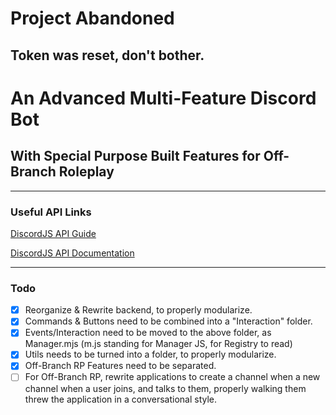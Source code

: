 # Project Abandoned
## Token was reset, don't bother.

# An Advanced Multi-Feature Discord Bot
## With Special Purpose Built Features for Off-Branch Roleplay

---

### Useful API Links
[DiscordJS API Guide](https://discordjs.guide/#before-you-begin)

[DiscordJS API Documentation](https://discord.js.org/#/docs/discord.js/main/general/welcome)

---

### Todo
- [x] Reorganize & Rewrite backend, to properly modularize.
- [x] Commands & Buttons need to be combined into a "Interaction" folder.
- [x] Events/Interaction need to be moved to the above folder, as Manager.mjs (m.js standing for Manager JS, for Registry to read)
- [x] Utils needs to be turned into a folder, to properly modularize.
- [x] Off-Branch RP Features need to be separated.
- [ ] For Off-Branch RP, rewrite applications to create a channel when a new channel when a user joins, and talks to them, properly walking them threw the application in a conversational style.
